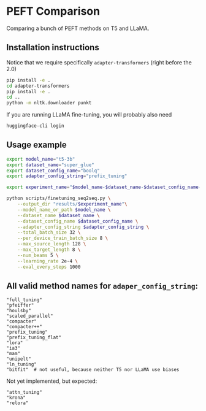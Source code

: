 # PEFT Comparison

Comparing a bunch of PEFT methods on T5 and LLaMA.

## Installation instructions

Notice that we require specifically `adapter-transformers` (right before the 2.0)

```bash
pip install -e .
cd adapter-transformers
pip install -e .
cd ..
python -m nltk.downloader punkt
```

If you are running LLaMA fine-tuning, you will probably also need

```bash
huggingface-cli login
```

## Usage example

```bash
export model_name="t5-3b"
export dataset_name="super_glue"
export dataset_config_name="boolq"
export adapter_config_string="prefix_tuning"

export experiment_name="$model_name-$dataset_name-$dataset_config_name-$adapter_config_string"

python scripts/finetuning_seq2seq.py \
    --output_dir "results/$experiment_name"\
    --model_name_or_path $model_name \
    --dataset_name $dataset_name \
    --dataset_config_name $dataset_config_name \
    --adapter_config_string $adapter_config_string \
    --total_batch_size 32 \
    --per_device_train_batch_size 8 \
    --max_source_length 128 \
    --max_target_length 8 \
    --num_beams 5 \
    --learning_rate 2e-4 \
    --eval_every_steps 1000

```


## All valid method names for `adaper_config_string`:

```
"full_tuning"
"pfeiffer"
"houlsby"
"scaled_parallel"
"compacter"
"compacter++"
"prefix_tuning"
"prefix_tuning_flat"
"lora"
"ia3"
"mam"
"unipelt"
"ln_tuning"
"bitfit"  # not useful, because neither T5 nor LLaMA use biases
```

Not yet implemented, but expected:
```
"attn_tuning"
"krona"
"relora"
```
